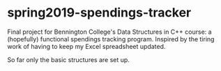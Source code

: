 # spring2019-spendings-tracker
Final project for Bennington College's Data Structures in C++ course: a (hopefully) functional spendings tracking program. Inspired by the tiring work of having to keep my Excel spreadsheet updated.

So far only the basic structures are set up.

